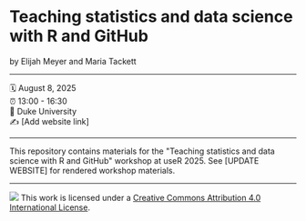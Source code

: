 # Teaching statistics and data science with R and GitHub

by Elijah Meyer and Maria Tackett

------------------------------------------------------------------------

:spiral_calendar: August 8, 2025\
:alarm_clock: 13:00 - 16:30\
:hotel: Duke University\
:writing_hand: \[Add website link\]

------------------------------------------------------------------------

This repository contains materials for the "Teaching statistics and data science with R and GitHub" workshop at useR 2025. See \[UPDATE WEBSITE\] for rendered workshop materials.

------------------------------------------------------------------------

![](https://i.creativecommons.org/l/by/4.0/88x31.png) This work is licensed under a [Creative Commons Attribution 4.0 International License](https://creativecommons.org/licenses/by/4.0/).
